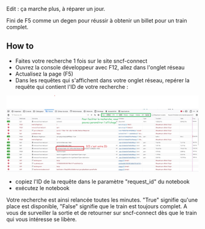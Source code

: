 Edit : ça marche plus, à réparer un jour.

Fini de F5 comme un degen pour réussir à obtenir un billet pour un train complet.

## How to

* Faites votre recherche 1 fois sur le site sncf-connect
* Ouvrez la console développeur avec F12, allez dans l'onglet réseau
* Actualisez la page (F5)
* Dans les requêtes qui s'affichent dans votre onglet réseau, repérer la requête qui contient l'ID de votre recherche :

![](image.jpg)

* copiez l'ID de la requête dans le paramètre "request_id" du notebook
* exécutez le notebook

Votre recherche est ainsi relancée toutes les minutes. "True" signifie qu'une place est disponible, "False" signifie que le train est toujours complet. A vous de surveiller la sortie et de retourner sur sncf-connect dès que le train qui vous intéresse se libère.
